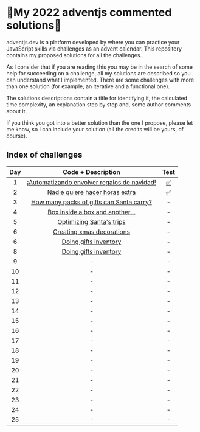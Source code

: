 # 🎄My 2022 adventjs commented solutions🎄

adventjs.dev is a platform developed by  where you can practice your JavaScript skills via challenges as an advent calendar. This repository contains my proposed solutions for all the challenges.

As I consider that if you are reading this you may be in the search of some help for succeeding on a challenge, all my solutions are described so you can understand what I implemented. There are some challenges with more than one solution (for example, an iterative and a functional one).

The solutions descriptions contain a title for identifying it, the calculated time complexity, an explanation step by step and, some author comments about it.

If you think you got into a better solution than the one I propose, please let me know, so I can include your solution (all the credits will be yours, of course).

## Index of challenges


|  Day  |                                                    Code + Description                                                     |                                       Test                                       |
| :---: | :-----------------------------------------------------------------------------------------------------------------------: | :------------------------------------------------------------------------------: |
|   1   | [¡Automatizando envolver regalos de navidad!](https://github.com/arialdev/adventjs/blob/main/src/2022/exercices/day01.js) | [✅](https://github.com/arialdev/adventjs/blob/main/src/2022/tests/day01.test.js) |
|   2   |       [Nadie quiere hacer horas extra](https://github.com/arialdev/adventjs/blob/main/src/2022/exercices/day02.js)        | [✅](https://github.com/arialdev/adventjs/blob/main/src/2022/tests/day02.test.js) | - |
|   3   |  [How many packs of gifts can Santa carry?](https://github.com/arialdev/adventjs/blob/main/src/2022/exercices/day03.js)   |                                        -                                         |
|   4   |       [Box inside a box and another...](https://github.com/arialdev/adventjs/blob/main/src/2022/exercices/day04.js)       |                                        -                                         |
|   5   |          [Optimizing Santa's trips](https://github.com/arialdev/adventjs/blob/main/src/2022/exercices/day05.js)           |                                        -                                         |
|   6   |          [Creating xmas decorations](https://github.com/arialdev/adventjs/blob/main/src/2022/exercices/day06.js)          |                                        -                                         |
|   6   |            [Doing gifts inventory](https://github.com/arialdev/adventjs/blob/main/src/2022/exercices/day07.js)            |                                        -                                         |
|   8   |            [Doing gifts inventory](https://github.com/arialdev/adventjs/blob/main/src/2022/exercices/day08.js)            |                                        -                                         |
|   9   |                                                             -                                                             |                                        -                                         |
|  10   |                                                             -                                                             |                                        -                                         |
|  11   |                                                             -                                                             |                                        -                                         |
|  12   |                                                             -                                                             |                                        -                                         |
|  13   |                                                             -                                                             |                                        -                                         |
|  14   |                                                             -                                                             |                                        -                                         |
|  15   |                                                             -                                                             |                                        -                                         |
|  16   |                                                             -                                                             |                                        -                                         |
|  17   |                                                             -                                                             |                                        -                                         |
|  18   |                                                             -                                                             |                                        -                                         |
|  19   |                                                             -                                                             |                                        -                                         |
|  20   |                                                             -                                                             |                                        -                                         |
|  21   |                                                             -                                                             |                                        -                                         |
|  22   |                                                             -                                                             |                                        -                                         |
|  23   |                                                             -                                                             |                                        -                                         |
|  24   |                                                             -                                                             |                                        -                                         |
|  25   |                                                             -                                                             |                                        -                                         |
